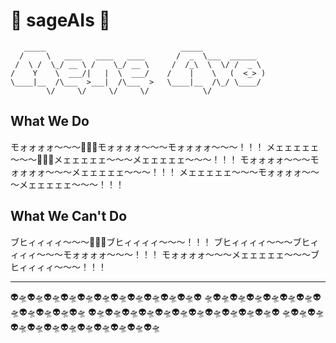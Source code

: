 # 🤖 sageAIs 🧠

```
   _____                              _____ 
  /     \   ____   ____   ____       /  _  \___  ______ 
 /  \ /  \_/ __ \ /    \_/ __ \     /  /_\  \  \/ /  _ \
/    Y    \  ___/|   |  \  ___/    /    |    \   (  <_> )
\____|__  /\___  >___|  /\___  >   \____|__  /\_/ \____/ 
        \/     \/     \/     \/            \/            
```

## What We Do

モォォォォ～～～🐄🐄🐄モォォォォ～～～モォォォォ～～～！！！
メェェェェェ～～～🐑🐑🐏メェェェェェ～～～メェェェェェ～～～！！！
モォォォォ～～～モォォォォ～～～メェェェェェ～～～！！！
メェェェェェ～～～モォォォォ～～～メェェェェェ～～～！！！

## What We Can't Do

ブヒィィィィ～～～🐖🐖🐖ブヒィィィィ～～～！！！
ブヒィィィィ～～～ブヒィィィィ～～～モォォォォ～～～！！！
モォォォォ～～～メェェェェェ～～～ブヒィィィィ～～～！！！

---

 👽🛸👽🛸👽🛸👽🛸👽🛸👽🛸👽🛸👽🛸👽🛸👽🛸👽🛸👽
 🛸👽🛸👽🛸👽🛸👽🛸👽🛸👽🛸👽🛸👽🛸👽🛸👽🛸👽🛸
 👽🛸👽🛸👽🛸👽🛸👽🛸👽🛸👽🛸👽🛸👽🛸👽🛸👽🛸👽
 🛸👽🛸👽🛸👽🛸👽🛸👽🛸👽🛸👽🛸👽🛸👽🛸👽🛸👽🛸
